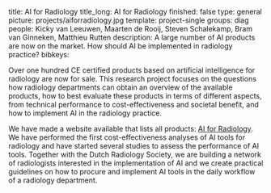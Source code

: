 title: AI for Radiology
title_long: AI for Radiology
finished: false
type: general
picture: projects/aiforradiology.jpg
template: project-single
groups: diag
people: Kicky van Leeuwen, Maarten de Rooij, Steven Schalekamp, Bram van Ginneken, Matthieu Rutten
description: A large number of AI products are now on the market. How should AI be implemented in radiology practice? 
bibkeys: 

Over one hundred CE certified products based on artificial intelligence for radiology are now for sale. This research project focuses on the questions how radiology departments can obtain an overview of the available products, how to best evaluate these products in terms of different aspects, from technical performance to cost-effectiveness and societal benefit, and how to implement AI in the radiology practice.

We have made a website available that lists all products: [AI for Radiology](https://grand-challenge.org/aiforradiology/). We have performed the first cost-effectiveness analyses of AI tools for radiology and have started several studies to assess the performance of AI tools. Together with the Dutch Radiology Society, we are building a network of radiologists interested in the implementation of AI and we create practical guidelines on how to procure and implement AI tools in the daily workflow of a radiology department. 
